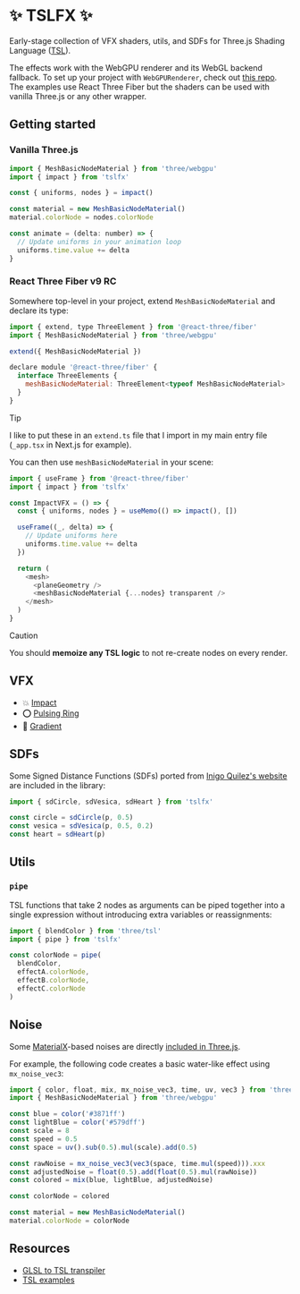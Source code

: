 # ✨ TSLFX ✨

Early-stage collection of VFX shaders, utils, and SDFs for Three.js Shading Language ([TSL](https://github.com/mrdoob/three.js/wiki/Three.js-Shading-Language)).

The effects work with the WebGPU renderer and its WebGL backend fallback. To set up your project with `WebGPURenderer`, check out [this repo](https://github.com/verekia/three-gpu-ecosystem-tests). The examples use React Three Fiber but the shaders can be used with vanilla Three.js or any other wrapper.

## Getting started

### Vanilla Three.js

```js
import { MeshBasicNodeMaterial } from 'three/webgpu'
import { impact } from 'tslfx'

const { uniforms, nodes } = impact()

const material = new MeshBasicNodeMaterial()
material.colorNode = nodes.colorNode

const animate = (delta: number) => {
  // Update uniforms in your animation loop
  uniforms.time.value += delta
}
```

### React Three Fiber v9 RC

Somewhere top-level in your project, extend `MeshBasicNodeMaterial` and declare its type:

```jsx
import { extend, type ThreeElement } from '@react-three/fiber'
import { MeshBasicNodeMaterial } from 'three/webgpu'

extend({ MeshBasicNodeMaterial })

declare module '@react-three/fiber' {
  interface ThreeElements {
    meshBasicNodeMaterial: ThreeElement<typeof MeshBasicNodeMaterial>
  }
}
```

> [!TIP]
> I like to put these in an `extend.ts` file that I import in my main entry file (`_app.tsx` in Next.js for example).

You can then use `meshBasicNodeMaterial` in your scene:

```js
import { useFrame } from '@react-three/fiber'
import { impact } from 'tslfx'

const ImpactVFX = () => {
  const { uniforms, nodes } = useMemo(() => impact(), [])

  useFrame((_, delta) => {
    // Update uniforms here
    uniforms.time.value += delta
  })

  return (
    <mesh>
      <planeGeometry />
      <meshBasicNodeMaterial {...nodes} transparent />
    </mesh>
  )
}
```

> [!CAUTION]
> You should **memoize any TSL logic** to not re-create nodes on every render.

## VFX

- 💥 [Impact](https://tslfx.v1v2.io/impact)
- ⭕️ [Pulsing Ring](https://tslfx.v1v2.io/pulsing-ring)
- 🌈 [Gradient](https://tslfx.v1v2.io/gradient)

## SDFs

Some Signed Distance Functions (SDFs) ported from [Inigo Quilez's website](https://iquilezles.org/articles/distfunctions2d/) are included in the library:

```js
import { sdCircle, sdVesica, sdHeart } from 'tslfx'

const circle = sdCircle(p, 0.5)
const vesica = sdVesica(p, 0.5, 0.2)
const heart = sdHeart(p)
```

## Utils

### `pipe`

TSL functions that take 2 nodes as arguments can be piped together into a single expression without introducing extra variables or reassignments:

```js
import { blendColor } from 'three/tsl'
import { pipe } from 'tslfx'

const colorNode = pipe(
  blendColor,
  effectA.colorNode,
  effectB.colorNode,
  effectC.colorNode
)
```

## Noise

Some [MaterialX](https://materialx.org/)-based noises are directly [included in Three.js](https://github.com/mrdoob/three.js/blob/master/examples/webgpu_materialx_noise.html).

For example, the following code creates a basic water-like effect using `mx_noise_vec3`:

```js
import { color, float, mix, mx_noise_vec3, time, uv, vec3 } from 'three/tsl'
import { MeshBasicNodeMaterial } from 'three/webgpu'

const blue = color('#3871ff')
const lightBlue = color('#579dff')
const scale = 8
const speed = 0.5
const space = uv().sub(0.5).mul(scale).add(0.5)

const rawNoise = mx_noise_vec3(vec3(space, time.mul(speed))).xxx
const adjustedNoise = float(0.5).add(float(0.5).mul(rawNoise))
const colored = mix(blue, lightBlue, adjustedNoise)

const colorNode = colored

const material = new MeshBasicNodeMaterial()
material.colorNode = colorNode
```

## Resources

- [GLSL to TSL transpiler](https://threejs.org/examples/?q=webgpu#webgpu_tsl_transpiler)
- [TSL examples](https://threejs.org/examples/?q=tsl)

